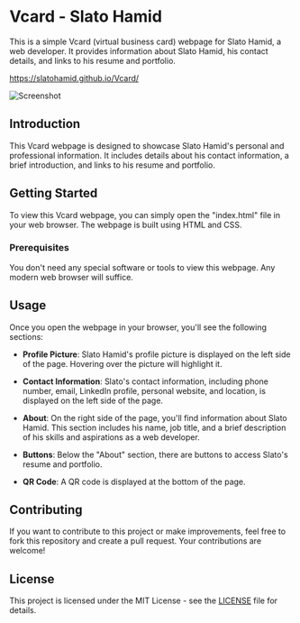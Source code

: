 # Vcard - Slato Hamid

This is a simple Vcard (virtual business card) webpage for Slato Hamid, a web developer. It provides information about Slato Hamid, his contact details, and links to his resume and portfolio.

https://slatohamid.github.io/Vcard/

![Screenshot](https://github.com/slatohamid/Vcard/assets/117818692/34676e12-bd79-42ec-9802-685a4cf4ae23)

## Introduction

This Vcard webpage is designed to showcase Slato Hamid's personal and professional information. It includes details about his contact information, a brief introduction, and links to his resume and portfolio.

## Getting Started

To view this Vcard webpage, you can simply open the "index.html" file in your web browser. The webpage is built using HTML and CSS.

### Prerequisites

You don't need any special software or tools to view this webpage. Any modern web browser will suffice.

## Usage

Once you open the webpage in your browser, you'll see the following sections:

- **Profile Picture**: Slato Hamid's profile picture is displayed on the left side of the page. Hovering over the picture will highlight it.

- **Contact Information**: Slato's contact information, including phone number, email, LinkedIn profile, personal website, and location, is displayed on the left side of the page.

- **About**: On the right side of the page, you'll find information about Slato Hamid. This section includes his name, job title, and a brief description of his skills and aspirations as a web developer.

- **Buttons**: Below the "About" section, there are buttons to access Slato's resume and portfolio.

- **QR Code**: A QR code is displayed at the bottom of the page.

## Contributing

If you want to contribute to this project or make improvements, feel free to fork this repository and create a pull request. Your contributions are welcome!

## License

This project is licensed under the MIT License - see the [LICENSE](LICENSE) file for details.

